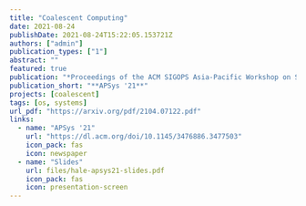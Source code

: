 ```yaml
---
title: "Coalescent Computing"
date: 2021-08-24
publishDate: 2021-08-24T15:22:05.153721Z
authors: ["admin"]
publication_types: ["1"]
abstract: ""
featured: true
publication: "*Proceedings of the ACM SIGOPS Asia-Pacific Workshop on Systems (APSys '21)"
publication_short: "**APSys '21**"
projects: [coalescent]
tags: [os, systems]
url_pdf: "https://arxiv.org/pdf/2104.07122.pdf"
links:
  - name: "APSys '21"
    url: "https://dl.acm.org/doi/10.1145/3476886.3477503"
    icon_pack: fas
    icon: newspaper
  - name: "Slides"
    url: files/hale-apsys21-slides.pdf
    icon_pack: fas
    icon: presentation-screen
---
```



